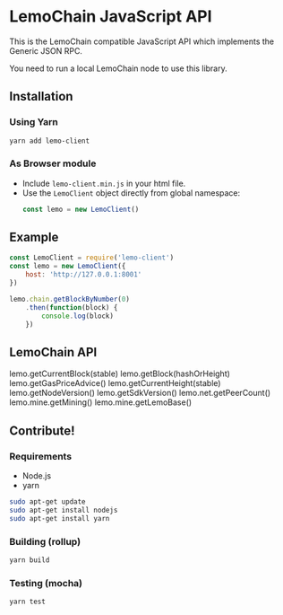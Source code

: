 # LemoChain JavaScript API

This is the LemoChain compatible JavaScript API which implements the Generic JSON RPC.


You need to run a local LemoChain node to use this library.

## Installation

### Using Yarn

```bash
yarn add lemo-client
```

### As Browser module

* Include `lemo-client.min.js` in your html file.
* Use the `LemoClient` object directly from global namespace:
    ```js
    const lemo = new LemoClient()
    ```

## Example

```js
const LemoClient = require('lemo-client')
const lemo = new LemoClient({
	host: 'http://127.0.0.1:8001'
})

lemo.chain.getBlockByNumber(0)
    .then(function(block) {
		console.log(block)
	})
```

## LemoChain API

lemo.getCurrentBlock(stable)
lemo.getBlock(hashOrHeight)
lemo.getGasPriceAdvice()
lemo.getCurrentHeight(stable)
lemo.getNodeVersion()
lemo.getSdkVersion()
lemo.net.getPeerCount()
lemo.mine.getMining()
lemo.mine.getLemoBase()


## Contribute!

### Requirements

* Node.js
* yarn

```bash
sudo apt-get update
sudo apt-get install nodejs
sudo apt-get install yarn
```

### Building (rollup)

```bash
yarn build
```

### Testing (mocha)

```bash
yarn test
```
